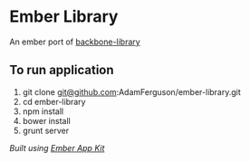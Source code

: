 # Ember Library

An ember port of [backbone-library](https://github.com/vernonk/backbone-library)

## To run application

1. git clone git@github.com:AdamFerguson/ember-library.git
2. cd ember-library
3. npm install
4. bower install
5. grunt server

*Built using [Ember App Kit](https://github.com/stefanpenner/ember-app-kit)*
